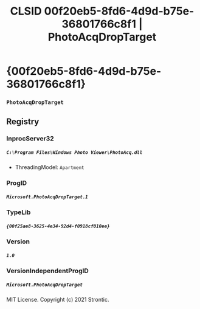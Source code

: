 ﻿---
title: "CLSID 00f20eb5-8fd6-4d9d-b75e-36801766c8f1 | PhotoAcqDropTarget"
excerpt: What is COM-Object CLSID 00f20eb5-8fd6-4d9d-b75e-36801766c8f1?
---

# {00f20eb5-8fd6-4d9d-b75e-36801766c8f1}

### `PhotoAcqDropTarget`

## Registry


### InprocServer32

##### `C:\Program Files\Windows Photo Viewer\PhotoAcq.dll`
* ThreadingModel: `Apartment`

### ProgID

##### `Microsoft.PhotoAcqDropTarget.1`

### TypeLib

##### `{00f25ae8-3625-4e34-92d4-f0918cf010ee}`

### Version

##### `1.0`

### VersionIndependentProgID

##### `Microsoft.PhotoAcqDropTarget`

MIT License. Copyright (c) 2021 Strontic.


